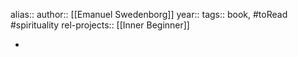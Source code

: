 alias::
author:: [[Emanuel Swedenborg]]
year::
tags:: book, #toRead #spirituality
rel-projects:: [[Inner Beginner]]


-

